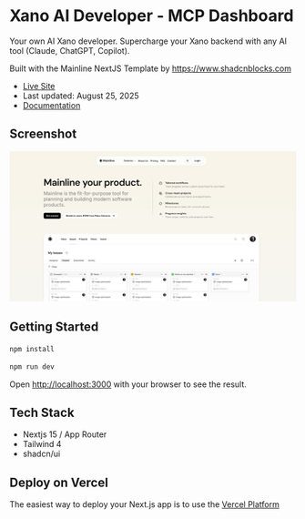 # Xano AI Developer - MCP Dashboard

Your own AI Xano developer. Supercharge your Xano backend with any AI tool (Claude, ChatGPT, Copilot).

Built with the Mainline NextJS Template by https://www.shadcnblocks.com

- [Live Site](https://mcp.snappy.ai/)
- Last updated: August 25, 2025
- [Documentation](https://docs.shadcnblocks.com/templates/getting-started)

## Screenshot

![Mainline NextJS Template screenshot](./public/og-image.jpg)

## Getting Started

```bash
npm install
```

```bash
npm run dev
```

Open [http://localhost:3000](http://localhost:3000) with your browser to see the result.

## Tech Stack

- Nextjs 15 / App Router
- Tailwind 4
- shadcn/ui

## Deploy on Vercel

The easiest way to deploy your Next.js app is to use the [Vercel Platform](https://vercel.com)

